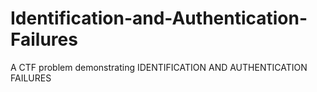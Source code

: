 # Identification-and-Authentication-Failures
A CTF problem demonstrating IDENTIFICATION AND AUTHENTICATION FAILURES
